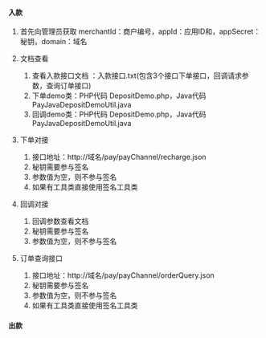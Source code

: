 #### 入款
1.  首先向管理员获取 merchantId：商户编号，appId：应用ID和，appSecret：秘钥，domain：域名

2.  文档查看
    1.  查看入款接口文档 ：入款接口.txt(包含3个接口下单接口，回调请求参数，查询订单接口)
    2.  下单demo类：PHP代码 DepositDemo.php，Java代码 PayJavaDepositDemoUtil.java
    3.  回调demo类：PHP代码 DepositDemo.php，Java代码 PayJavaDepositDemoUtil.java

3.  下单对接 
    1.  接口地址：http://域名/pay/payChannel/recharge.json
    2.  秘钥需要参与签名
    3.  参数值为空，则不参与签名
    999.    如果有工具类直接使用签名工具类

4.  回调对接
    1.  回调参数查看文档
    2.  秘钥需要参与签名
    3.  参数值为空，则不参与签名
      
5.  订单查询接口
    1.  接口地址：http://域名/pay/payChannel/orderQuery.json
    2.  秘钥需要参与签名
    3.  参数值为空，则不参与签名
    999.    如果有工具类直接使用签名工具类

#### 出款

